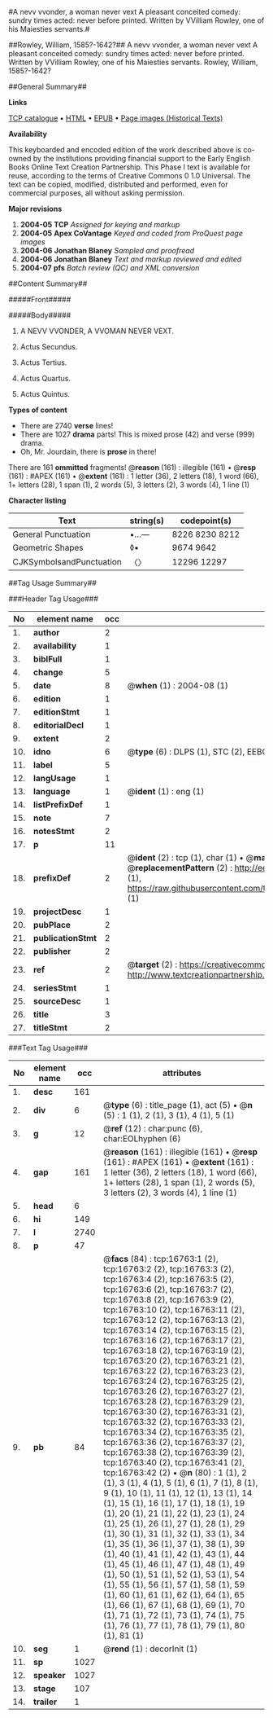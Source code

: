 #A nevv vvonder, a woman never vext A pleasant conceited comedy: sundry times acted: never before printed. Written by VVilliam Rowley, one of his Maiesties servants.#

##Rowley, William, 1585?-1642?##
A nevv vvonder, a woman never vext A pleasant conceited comedy: sundry times acted: never before printed. Written by VVilliam Rowley, one of his Maiesties servants.
Rowley, William, 1585?-1642?

##General Summary##

**Links**

[TCP catalogue](http://www.ota.ox.ac.uk/tcp/)  • 
[HTML](http://tei.it.ox.ac.uk/tcp/Texts-HTML/free/A11/A11153.html)  • 
[EPUB](http://tei.it.ox.ac.uk/tcp/Texts-EPUB/free/A11/A11153.epub) • 
[Page images (Historical Texts)](https://data.historicaltexts.jisc.ac.uk/view?pubId=eebo-99851489e&pageId=eebo-99851489e-16763-1)

**Availability**

This keyboarded and encoded edition of the
	       work described above is co-owned by the institutions
	       providing financial support to the Early English Books
	       Online Text Creation Partnership. This Phase I text is
	       available for reuse, according to the terms of Creative
	       Commons 0 1.0 Universal. The text can be copied,
	       modified, distributed and performed, even for
	       commercial purposes, all without asking permission.

**Major revisions**

1. __2004-05__ __TCP__ *Assigned for keying and markup*
1. __2004-05__ __Apex CoVantage__ *Keyed and coded from ProQuest page images*
1. __2004-06__ __Jonathan Blaney__ *Sampled and proofread*
1. __2004-06__ __Jonathan Blaney__ *Text and markup reviewed and edited*
1. __2004-07__ __pfs__ *Batch review (QC) and XML conversion*

##Content Summary##

#####Front#####

#####Body#####

1. A NEVV VVONDER, A VVOMAN NEVER VEXT.

1. Actus Secundus.

1. Actus Tertius.

1. Actus Quartus.

1. Actus Quintus.

**Types of content**

  * There are 2740 **verse** lines!
  * There are 1027 **drama** parts! This is mixed prose (42) and verse (999) drama.
  * Oh, Mr. Jourdain, there is **prose** in there!

There are 161 **ommitted** fragments! 
 @__reason__ (161) : illegible (161)  •  @__resp__ (161) : #APEX (161)  •  @__extent__ (161) : 1 letter (36), 2 letters (18), 1 word (66), 1+ letters (28), 1 span (1), 2 words (5), 3 letters (2), 3 words (4), 1 line (1)

**Character listing**


|Text|string(s)|codepoint(s)|
|---|---|---|
|General Punctuation|•…—|8226 8230 8212|
|Geometric Shapes|◊▪|9674 9642|
|CJKSymbolsandPunctuation|〈〉|12296 12297|

##Tag Usage Summary##

###Header Tag Usage###

|No|element name|occ|attributes|
|---|---|---|---|
|1.|__author__|2||
|2.|__availability__|1||
|3.|__biblFull__|1||
|4.|__change__|5||
|5.|__date__|8| @__when__ (1) : 2004-08 (1)|
|6.|__edition__|1||
|7.|__editionStmt__|1||
|8.|__editorialDecl__|1||
|9.|__extent__|2||
|10.|__idno__|6| @__type__ (6) : DLPS (1), STC (2), EEBO-CITATION (1), PROQUEST (1), VID (1)|
|11.|__label__|5||
|12.|__langUsage__|1||
|13.|__language__|1| @__ident__ (1) : eng (1)|
|14.|__listPrefixDef__|1||
|15.|__note__|7||
|16.|__notesStmt__|2||
|17.|__p__|11||
|18.|__prefixDef__|2| @__ident__ (2) : tcp (1), char (1)  •  @__matchPattern__ (2) : ([0-9\-]+):([0-9IVX]+) (1), (.+) (1)  •  @__replacementPattern__ (2) : http://eebo.chadwyck.com/downloadtiff?vid=$1&page=$2 (1), https://raw.githubusercontent.com/textcreationpartnership/Texts/master/tcpchars.xml#$1 (1)|
|19.|__projectDesc__|1||
|20.|__pubPlace__|2||
|21.|__publicationStmt__|2||
|22.|__publisher__|2||
|23.|__ref__|2| @__target__ (2) : https://creativecommons.org/publicdomain/zero/1.0/ (1), http://www.textcreationpartnership.org/docs/. (1)|
|24.|__seriesStmt__|1||
|25.|__sourceDesc__|1||
|26.|__title__|3||
|27.|__titleStmt__|2||


###Text Tag Usage###

|No|element name|occ|attributes|
|---|---|---|---|
|1.|__desc__|161||
|2.|__div__|6| @__type__ (6) : title_page (1), act (5)  •  @__n__ (5) : 1 (1), 2 (1), 3 (1), 4 (1), 5 (1)|
|3.|__g__|12| @__ref__ (12) : char:punc (6), char:EOLhyphen (6)|
|4.|__gap__|161| @__reason__ (161) : illegible (161)  •  @__resp__ (161) : #APEX (161)  •  @__extent__ (161) : 1 letter (36), 2 letters (18), 1 word (66), 1+ letters (28), 1 span (1), 2 words (5), 3 letters (2), 3 words (4), 1 line (1)|
|5.|__head__|6||
|6.|__hi__|149||
|7.|__l__|2740||
|8.|__p__|47||
|9.|__pb__|84| @__facs__ (84) : tcp:16763:1 (2), tcp:16763:2 (2), tcp:16763:3 (2), tcp:16763:4 (2), tcp:16763:5 (2), tcp:16763:6 (2), tcp:16763:7 (2), tcp:16763:8 (2), tcp:16763:9 (2), tcp:16763:10 (2), tcp:16763:11 (2), tcp:16763:12 (2), tcp:16763:13 (2), tcp:16763:14 (2), tcp:16763:15 (2), tcp:16763:16 (2), tcp:16763:17 (2), tcp:16763:18 (2), tcp:16763:19 (2), tcp:16763:20 (2), tcp:16763:21 (2), tcp:16763:22 (2), tcp:16763:23 (2), tcp:16763:24 (2), tcp:16763:25 (2), tcp:16763:26 (2), tcp:16763:27 (2), tcp:16763:28 (2), tcp:16763:29 (2), tcp:16763:30 (2), tcp:16763:31 (2), tcp:16763:32 (2), tcp:16763:33 (2), tcp:16763:34 (2), tcp:16763:35 (2), tcp:16763:36 (2), tcp:16763:37 (2), tcp:16763:38 (2), tcp:16763:39 (2), tcp:16763:40 (2), tcp:16763:41 (2), tcp:16763:42 (2)  •  @__n__ (80) : 1 (1), 2 (1), 3 (1), 4 (1), 5 (1), 6 (1), 7 (1), 8 (1), 9 (1), 10 (1), 11 (1), 12 (1), 13 (1), 14 (1), 15 (1), 16 (1), 17 (1), 18 (1), 19 (1), 20 (1), 21 (1), 22 (1), 23 (1), 24 (1), 25 (1), 26 (1), 27 (1), 28 (1), 29 (1), 30 (1), 31 (1), 32 (1), 33 (1), 34 (1), 35 (1), 36 (1), 37 (1), 38 (1), 39 (1), 40 (1), 41 (1), 42 (1), 43 (1), 44 (1), 45 (1), 46 (1), 47 (1), 48 (1), 49 (1), 50 (1), 51 (1), 52 (1), 53 (1), 54 (1), 55 (1), 56 (1), 57 (1), 58 (1), 59 (1), 60 (1), 61 (1), 62 (1), 64 (1), 65 (1), 66 (1), 67 (1), 68 (1), 69 (1), 70 (1), 71 (1), 72 (1), 73 (1), 74 (1), 75 (1), 76 (1), 77 (1), 78 (1), 79 (1), 80 (1), 81 (1)|
|10.|__seg__|1| @__rend__ (1) : decorInit (1)|
|11.|__sp__|1027||
|12.|__speaker__|1027||
|13.|__stage__|107||
|14.|__trailer__|1||
